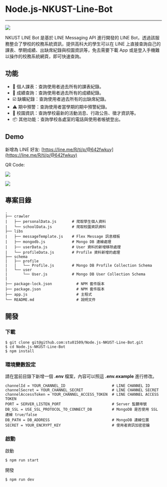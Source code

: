 # Node.js-NKUST-Line-Bot

---

![](https://i.imgur.com/1lVlW6v.png)

NKUST LINE Bot 是基於 LINE Messaging API 進行開發的 LINE Bot，透過該服務整合了學校的校務系統資訊，提供高科大的學生可以在 LINE 上直接查詢自己的課表、學期成績、出缺席紀錄與校園資訊等，免去需要下載 App 或是登入手機難以操作的校務系統網頁，即可快速查詢。

## 功能

- 📅 個人課表：查詢使用者過去所有的課表紀錄。
- 💯 成績查詢：查詢使用者過去所有的成績紀錄。
- ☑️ 缺曠紀錄：查詢使用者過去所有的出缺席紀錄。
- ⚠️ 期中預警：查詢使用者當學期的期中預警紀錄。
- 🏫 校園資訊：查詢學校最新的活動消息、行政公告、徵才資訊等。
- 📦 其他功能：查詢學校各處室的電話與使用者帳號登出。

## Demo

新增為 LINE 好友: [https://line.me/R/ti/p/@642fwkuy](https://line.me/R/ti/p/@642fwkuy)

QR Code:

![](https://i.imgur.com/hKcSWPP.png)

[<img src="https://i.imgur.com/YRRYfvA.png">](https://www.youtube.com/watch?v=UagSyzDjjzY)

## 專案目錄

```
.
├── crawler
|   ├── personalData.js       # 爬取學生個人資料
|   └── schoolData.js         # 爬取校園資訊資料
├── libs
|   ├── messageTemplate.js    # Flex Message 訊息樣板
|   ├── mongodb.js            # Mongo DB 連線處理
|   ├── userData.js           # User 資料的新增移除處理
|   └── profileData.js        # Profile 資料新增的處理
├── schema
|   ├── profile
|   |   └── Profile.js        # Mongo DB Profile Collection Schema
|   └── user
|       └── User.js           # Mongo DB User Collection Schema
|
├── package-lock.json           # NPM 套件版本
├── package.json                # NPM 套件版本
├── app.js                      # 主程式
└── README.md                   # 說明文件
```

## 開發

### 下載

```Shell
$ git clone git@github.com:stu01509/Node.js-NKUST-Line-Bot.git
$ cd Node.js-NKUST-Line-Bot
$ npm install

```

### 環境變數設定

請在當前目錄下新增一個 **.env** 檔案，內容可以照這 **.env.example** 進行修改。

```
channelId = YOUR_CHANNEL_ID                     # LINE CHANNEL ID
channelSecret = YOUR_CHANNEL_SECRET             # LINE CHANNEL SECRET
channelAccessToken = YOUR_CHANNEL_ACCESS_TOKEN  # LINE CHANNEL ACCESS TOKEN
PORT = SERVER_LISTEN_PORT                       # Server 監聽埠號
DB_SSL = USE_SSL_PROTOCOL_TO_CONNECT_DB         # MongoDB 是否使用 SSL 連線 true/false
DB_PATH = DB_ADDRESS                            # MongoDB 連線位置
SECRET = YOUR_ENCRYPT_KEY                       # 使用者資訊加密密鑰

```

### 啟動

啟動

```Shell
$ npm run start
```

開發
```Shell
$ npm run dev
```